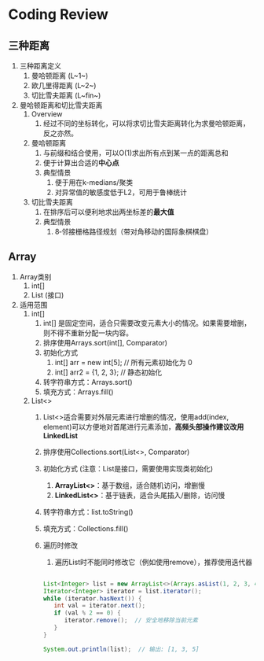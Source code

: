 # Coding Review

## 三种距离

1. 三种距离定义
    1. 曼哈顿距离 (L~1~)
    2. 欧几里得距离 (L~2~)
    3. 切比雪夫距离 (L~fin~)
2. 曼哈顿距离和切比雪夫距离
   1. Overview
      1. 经过不同的坐标转化，可以将求切比雪夫距离转化为求曼哈顿距离，反之亦然。
   2. 曼哈顿距离
      1. 与前缀和结合使用，可以O(1)求出所有点到某一点的距离总和
      2. 便于计算出合适的**中心点**
      3. 典型情景
         1. 便于用在k-medians/聚类
         2. 对异常值的敏感度低于L2，可用于鲁棒统计
   3. 切比雪夫距离
      1. 在排序后可以便利地求出两坐标差的**最大值**
      2. 典型情景
         1. 8‑邻接栅格路径规划（带对角移动的国际象棋棋盘）

## Array

1. Array类别
   1. int[]
   2. List (接口)
2. 适用范围
   1. int[]
      1. int[] 是固定空间，适合只需要改变元素大小的情况。如果需要增删，则不得不重新分配一块内容。
      2. 排序使用Arrays.sort(int[], Comparator)
      3. 初始化方式
         1. int[] arr = new int[5]; // 所有元素初始化为 0
         2. int[] arr2 = {1, 2, 3}; // 静态初始化
      4. 转字符串方式：Arrays.sort()
      5. 填充方式：Arrays.fill()
   2. List<>
      1. List<>适合需要对外层元素进行增删的情况，使用add(index, element)可以方便地对首尾进行元素添加，**高频头部操作建议改用LinkedList**
      2. 排序使用Collections.sort(List<>, Comparator)
      3. 初始化方式 (注意：List是接口，需要使用实现类初始化)
         1. **ArrayList<>**：基于数组，适合随机访问，增删慢
         2. **LinkedList<>**：基于链表，适合头尾插入/删除，访问慢
      4. 转字符串方式：list.toString()
      5. 填充方式：Collections.fill()
      6. 遍历时修改
         1. 遍历List时不能同时修改它（例如使用remove），推荐使用迭代器

         ```java

         List<Integer> list = new ArrayList<>(Arrays.asList(1, 2, 3, 4, 5));
         Iterator<Integer> iterator = list.iterator();
         while (iterator.hasNext()) {
            int val = iterator.next();
            if (val % 2 == 0) {
               iterator.remove();  // 安全地移除当前元素
            }
         }

         System.out.println(list);  // 输出: [1, 3, 5]
         ```
